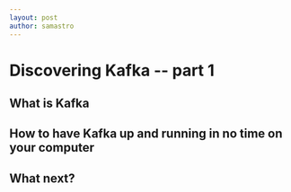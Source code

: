 ```yaml
---
layout: post
author: samastro
---
```

# Discovering Kafka -- part 1

## What is Kafka

## How to have Kafka up and running in no time on your computer

## What next?
